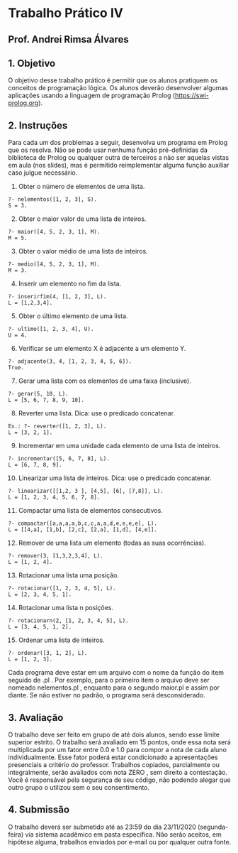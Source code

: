 # Trabalho Prático IV

## Prof. Andrei Rimsa Álvares

## 1. Objetivo

O objetivo desse trabalho prático é permitir que os alunos pratiquem os
conceitos de programação lógica. Os alunos deverão desenvolver algumas
aplicações usando a linguagem de programação Prolog (https://swi-prolog.org).

## 2. Instruções

Para cada um dos problemas a seguir, desenvolva um programa em
Prolog que os resolva. Não se pode usar nenhuma função pré-definidas da
biblioteca de Prolog ou qualquer outra de terceiros a não ser aquelas vistas em
aula (nos slides), mas é permitido reimplementar alguma função auxiliar caso
julgue necessário.

1. Obter o número de elementos de uma lista.
```
?- nelementos([1, 2, 3], S).
S = 3.
```
2. Obter o maior valor de uma lista de inteiros.
```
?- maior([4, 5, 2, 3, 1], M).
M = 5.
```
3. Obter o valor médio de uma lista de inteiros.
```
?- medio([4, 5, 2, 3, 1], M).
M = 3.
```
4. Inserir um elemento no fim da lista.

```
?- inserirfim(4, [1, 2, 3], L).
L = [1,2,3,4].
```
5. Obter o último elemento de uma lista.

```
?- ultimo([1, 2, 3, 4], U).
U = 4.
```
6. Verificar se um elemento X é adjacente a um elemento Y.
```
?- adjacente(3, 4, [1, 2, 3, 4, 5, 6]).
True.
```
7. Gerar uma lista com os elementos de uma faixa (inclusive).
```
?- gerar(5, 10, L).
L = [5, 6, 7, 8, 9, 10].
```
8. Reverter uma lista. Dica: use o predicado concatenar.

```
Ex.: ?- reverter([1, 2, 3], L).
L = [3, 2, 1].
```

9. Incrementar em uma unidade cada elemento de uma lista de inteiros.
```
?- incrementar([5, 6, 7, 8], L).
L = [6, 7, 8, 9].
```
10. Linearizar uma lista de inteiros. Dica: use o predicado concatenar.

```
?- linearizar([[1,2, 3 ], [4,5], [6], [7,8]], L).
L = [1, 2, 3, 4, 5, 6, 7, 8].
```
11. Compactar uma lista de elementos consecutivos.
```
?- compactar([a,a,a,a,b,c,c,a,a,d,e,e,e,e], L).
L = [[4,a], [1,b], [2,c], [2,a], [1,d], [4,e]].
```
12. Remover de uma lista um elemento (todas as suas ocorrências).
```
?- remover(3, [1,3,2,3,4], L).
L = [1, 2, 4].
```
13. Rotacionar uma lista uma posição.
```
?- rotacionar([1, 2, 3, 4, 5], L).
L = [2, 3, 4, 5, 1].
```
14. Rotacionar uma lista n posições.
```
?- rotacionarn(2, [1, 2, 3, 4, 5], L).
L = [3, 4, 5, 1, 2].
```
15. Ordenar uma lista de inteiros.
```
?- ordenar([3, 1, 2], L).
L = [1, 2, 3].
```
Cada programa deve estar em um arquivo com o nome da função do item
seguido de .pl . Por exemplo, para o primeiro item o arquivo deve ser nomeado
nelementos.pl , enquanto para o segundo maior.pl e assim por diante. Se não
estiver no padrão, o programa será desconsiderado.

## 3. Avaliação

O trabalho deve ser feito em grupo de até dois alunos, sendo esse limite
superior estrito. O trabalho será avaliado em 15 pontos, onde essa nota será
multiplicada por um fator entre 0.0 e 1.0 para compor a nota de cada aluno
individualmente. Esse fator poderá estar condicionado a apresentações
presenciais a critério do professor.
Trabalhos copiados, parcialmente ou integralmente, serão avaliados com
nota ZERO , sem direito a contestação. Você é responsável pela segurança de seu
código, não podendo alegar que outro grupo o utilizou sem o seu consentimento.

## 4. Submissão

O trabalho deverá ser submetido até as 23:59 do dia 23/11/2020
(segunda-feira) via sistema acadêmico em pasta específica. Não serão aceitos, em
hipótese alguma, trabalhos enviados por e-mail ou por qualquer outra fonte.
